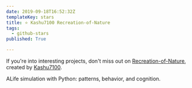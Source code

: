 ```yaml
---
date: 2019-09-18T16:52:32Z
templateKey: stars
title: ⭐ Kashu7100 Recreation-of-Nature
tags:
  - github-stars
published: True

---
```


If you're into interesting projects, don't miss out on [Recreation-of-Nature](https://github.com/Kashu7100/Recreation-of-Nature), created by [Kashu7100](https://github.com/Kashu7100).

ALife simulation with Python: patterns, behavior, and cognition.
